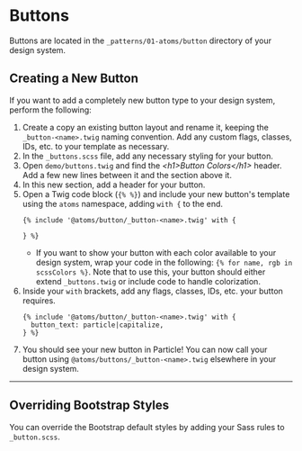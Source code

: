 # Buttons

Buttons are located in the `_patterns/01-atoms/button` directory of your design system.

## Creating a New Button

If you want to add a completely new button type to your design system, perform the following:

1. Create a copy an existing button layout and rename it, keeping the `_button-<name>.twig` naming convention. Add any custom flags, classes, IDs, etc. to your template as necessary.
1. In the `_buttons.scss` file, add any necessary styling for your button.
1. Open `demo/buttons.twig` and find the *\<h1>Button Colors\</h1>* header. Add a few new lines between it and the section above it.
1. In this new section, add a header for your button.
1. Open a Twig code block (`{% %}`) and include your new button's template using the `atoms` namespace, adding `with {` to the end.
   ```twig
   {% include '@atoms/button/_button-<name>.twig' with {

   } %}
   ```
   - If you want to show your button with each color available to your design system, wrap your code in the following: `{% for name, rgb in scssColors %}`. Note that to use this, your button should either extend `_buttons.twig` or include code to handle colorization.
1. Inside your `with` brackets, add any flags, classes, IDs, etc. your button requires.
   ```twig
   {% include '@atoms/button/_button-<name>.twig' with {
     button_text: particle|capitalize,
   } %}
   ```
1. You should see your new button in Particle! You can now call your button using `@atoms/buttons/_button-<name>.twig` elsewhere in your design system.

---

## Overriding Bootstrap Styles

You can override the Bootstrap default styles by adding your Sass rules to `_button.scss`.
